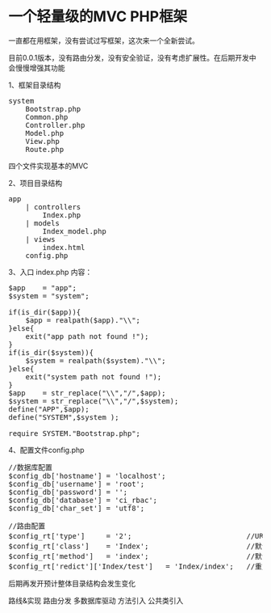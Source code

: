 一个轻量级的MVC PHP框架
=======

一直都在用框架，没有尝试过写框架，这次来一个全新尝试。

目前0.0.1版本，没有路由分发，没有安全验证，没有考虑扩展性。在后期开发中会慢慢增强其功能

1、框架目录结构
<pre>
system
    Bootstrap.php
    Common.php
    Controller.php
    Model.php
    View.php
    Route.php
</pre>

四个文件实现基本的MVC

2、项目目录结构
<pre>
app
    | controllers
        Index.php
    | models
        Index_model.php
    | views
        index.html
    config.php
</pre>

3、入口 index.php 内容：
<pre>
$app    = "app";
$system = "system";

if(is_dir($app)){
    $app = realpath($app)."\\";
}else{
    exit("app path not found !");
}
if(is_dir($system)){
    $system = realpath($system)."\\";
}else{
    exit("system path not found !");
}
$app    = str_replace("\\","/",$app);
$system = str_replace("\\","/",$system);
define("APP",$app);
define("SYSTEM",$system );

require SYSTEM."Bootstrap.php";
</pre>

4、配置文件config.php
<pre>
//数据库配置
$config_db['hostname'] = 'localhost';
$config_db['username'] = 'root';
$config_db['password'] = '';
$config_db['database'] = 'ci_rbac';
$config_db['char_set'] = 'utf8';

//路由配置
$config_rt['type']     = '2';	  						//URL模式,1:默认($_GET['c']:控制器,$_GET['m']:方法),2:PathInfo,3:混合
$config_rt['class']    = 'Index'; 						//默认控制器类
$config_rt['method']   = 'index'; 						//默认方法
$config_rt['redict']['Index/test']   = 'Index/index';   //重定向
</pre>

后期再发开预计整体目录结构会发生变化

路线&实现
路由分发
多数据库驱动
方法引入
公共类引入
